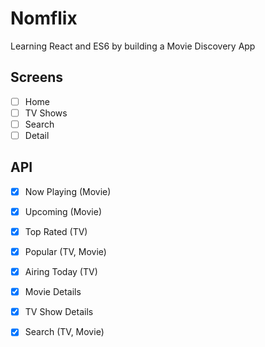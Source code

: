 # Nomflix

Learning React and ES6 by building a Movie Discovery App

## Screens

- [ ] Home
- [ ] TV Shows
- [ ] Search
- [ ] Detail

## API

- [x] Now Playing (Movie)
- [x] Upcoming (Movie)
- [x] Top Rated (TV)
- [x] Popular (TV, Movie)
- [x] Airing Today (TV)
- [x] Movie Details
- [x] TV Show Details
- [x] Search (TV, Movie)


